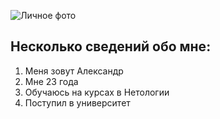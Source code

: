 ![Личное фото](https://sun9-69.userapi.com/impg/mpmhMOFOBegrDKg63RozPS42a3umxcvXKKzbRA/BuSACYwDycA.jpg?size=640x640&quality=95&sign=6bdd9f13ca610b0661e4afaa62dd478d&type=album)

## Несколько сведений обо мне:

1. Меня зовут Александр
2. Мне 23 года
3. Обучаюсь на курсах в Нетологии
4. Поступил в университет